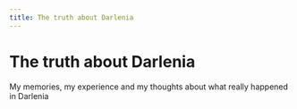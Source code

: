 ```yaml
---
title: The truth about Darlenia
---
```


# The truth about Darlenia
My memories, my experience and my thoughts about what really happened in Darlenia
